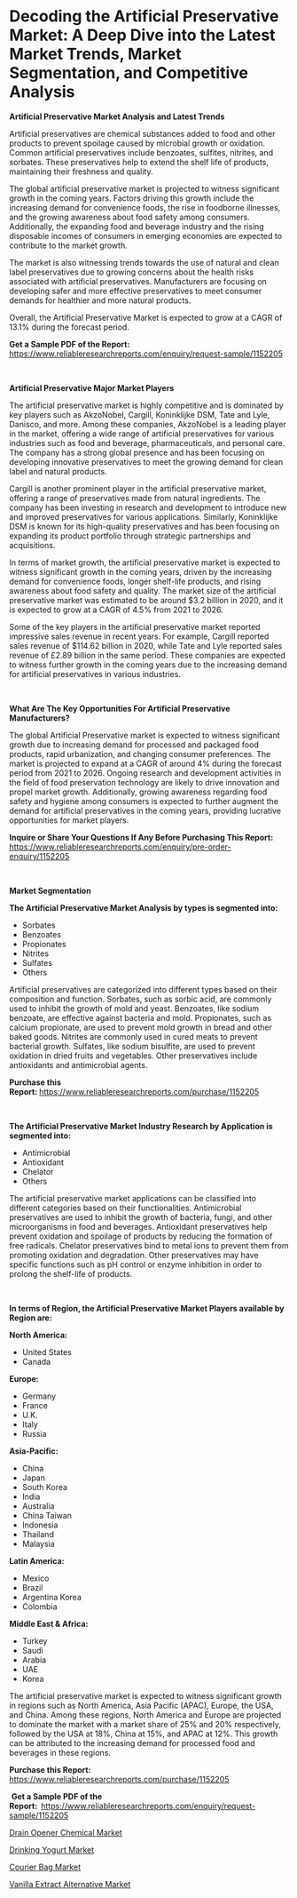 <p><h1>Decoding the Artificial Preservative Market: A Deep Dive into the Latest Market Trends, Market Segmentation, and Competitive Analysis</h1></p><p><strong>Artificial Preservative Market Analysis and Latest Trends</strong></p>
<p><p>Artificial preservatives are chemical substances added to food and other products to prevent spoilage caused by microbial growth or oxidation. Common artificial preservatives include benzoates, sulfites, nitrites, and sorbates. These preservatives help to extend the shelf life of products, maintaining their freshness and quality.</p><p>The global artificial preservative market is projected to witness significant growth in the coming years. Factors driving this growth include the increasing demand for convenience foods, the rise in foodborne illnesses, and the growing awareness about food safety among consumers. Additionally, the expanding food and beverage industry and the rising disposable incomes of consumers in emerging economies are expected to contribute to the market growth.</p><p>The market is also witnessing trends towards the use of natural and clean label preservatives due to growing concerns about the health risks associated with artificial preservatives. Manufacturers are focusing on developing safer and more effective preservatives to meet consumer demands for healthier and more natural products.</p><p>Overall, the Artificial Preservative Market is expected to grow at a CAGR of 13.1% during the forecast period.</p></p>
<p><strong>Get a Sample PDF of the Report:&nbsp;</strong> <a href="https://www.reliableresearchreports.com/enquiry/request-sample/1152205">https://www.reliableresearchreports.com/enquiry/request-sample/1152205</a></p>
<p>&nbsp;</p>
<p><strong>Artificial Preservative Major Market Players</strong></p>
<p><p>The artificial preservative market is highly competitive and is dominated by key players such as AkzoNobel, Cargill, Koninklijke DSM, Tate and Lyle, Danisco, and more. Among these companies, AkzoNobel is a leading player in the market, offering a wide range of artificial preservatives for various industries such as food and beverage, pharmaceuticals, and personal care. The company has a strong global presence and has been focusing on developing innovative preservatives to meet the growing demand for clean label and natural products.</p><p>Cargill is another prominent player in the artificial preservative market, offering a range of preservatives made from natural ingredients. The company has been investing in research and development to introduce new and improved preservatives for various applications. Similarly, Koninklijke DSM is known for its high-quality preservatives and has been focusing on expanding its product portfolio through strategic partnerships and acquisitions.</p><p>In terms of market growth, the artificial preservative market is expected to witness significant growth in the coming years, driven by the increasing demand for convenience foods, longer shelf-life products, and rising awareness about food safety and quality. The market size of the artificial preservative market was estimated to be around $3.2 billion in 2020, and it is expected to grow at a CAGR of 4.5% from 2021 to 2026.</p><p>Some of the key players in the artificial preservative market reported impressive sales revenue in recent years. For example, Cargill reported sales revenue of $114.62 billion in 2020, while Tate and Lyle reported sales revenue of £2.89 billion in the same period. These companies are expected to witness further growth in the coming years due to the increasing demand for artificial preservatives in various industries.</p></p>
<p>&nbsp;</p>
<p><strong>What Are The Key Opportunities For Artificial Preservative Manufacturers?</strong></p>
<p><p>The global Artificial Preservative market is expected to witness significant growth due to increasing demand for processed and packaged food products, rapid urbanization, and changing consumer preferences. The market is projected to expand at a CAGR of around 4% during the forecast period from 2021 to 2026. Ongoing research and development activities in the field of food preservation technology are likely to drive innovation and propel market growth. Additionally, growing awareness regarding food safety and hygiene among consumers is expected to further augment the demand for artificial preservatives in the coming years, providing lucrative opportunities for market players.</p></p>
<p><strong>Inquire or Share Your Questions If Any Before Purchasing This Report:</strong> <a href="https://www.reliableresearchreports.com/enquiry/pre-order-enquiry/1152205">https://www.reliableresearchreports.com/enquiry/pre-order-enquiry/1152205</a></p>
<p>&nbsp;</p>
<p><strong>Market Segmentation</strong></p>
<p><strong>The Artificial Preservative Market Analysis by types is segmented into:</strong></p>
<p><ul><li>Sorbates</li><li>Benzoates</li><li>Propionates</li><li>Nitrites</li><li>Sulfates</li><li>Others</li></ul></p>
<p><p>Artificial preservatives are categorized into different types based on their composition and function. Sorbates, such as sorbic acid, are commonly used to inhibit the growth of mold and yeast. Benzoates, like sodium benzoate, are effective against bacteria and mold. Propionates, such as calcium propionate, are used to prevent mold growth in bread and other baked goods. Nitrites are commonly used in cured meats to prevent bacterial growth. Sulfates, like sodium bisulfite, are used to prevent oxidation in dried fruits and vegetables. Other preservatives include antioxidants and antimicrobial agents.</p></p>
<p><strong>Purchase this Report:&nbsp;</strong><a href="https://www.reliableresearchreports.com/purchase/1152205">https://www.reliableresearchreports.com/purchase/1152205</a></p>
<p>&nbsp;</p>
<p><strong>The Artificial Preservative Market Industry Research by Application is segmented into:</strong></p>
<p><ul><li>Antimicrobial</li><li>Antioxidant</li><li>Chelator</li><li>Others</li></ul></p>
<p><p>The artificial preservative market applications can be classified into different categories based on their functionalities. Antimicrobial preservatives are used to inhibit the growth of bacteria, fungi, and other microorganisms in food and beverages. Antioxidant preservatives help prevent oxidation and spoilage of products by reducing the formation of free radicals. Chelator preservatives bind to metal ions to prevent them from promoting oxidation and degradation. Other preservatives may have specific functions such as pH control or enzyme inhibition in order to prolong the shelf-life of products.</p></p>
<p>&nbsp;</p>
<p><strong>In terms of Region, the Artificial Preservative Market Players available by Region are:</strong></p>
<p>
    <p> <strong> North America: </strong>
        <ul>
            <li>United States</li>
            <li>Canada</li>
        </ul>
        </p> 
    <p> <strong> Europe: </strong>
        <ul>
            <li>Germany</li>
            <li>France</li>
            <li>U.K.</li>
            <li>Italy</li>
            <li>Russia</li>
        </ul>
        </p> 
    <p> <strong> Asia-Pacific: </strong>
        <ul>
            <li>China</li>
            <li>Japan</li>
            <li>South Korea</li>
            <li>India</li>
            <li>Australia</li>
            <li>China Taiwan</li>
            <li>Indonesia</li>
            <li>Thailand</li>
            <li>Malaysia</li>
        </ul>
        </p> 
    <p> <strong> Latin America: </strong>
        <ul>
            <li>Mexico</li>
            <li>Brazil</li>
            <li>Argentina Korea</li>
            <li>Colombia</li>
        </ul>
        </p> 
    <p> <strong> Middle East & Africa: </strong>
        <ul>
            <li>Turkey</li>
            <li>Saudi</li>
            <li>Arabia</li>
            <li>UAE</li>
            <li>Korea</li>
        </ul>
    </p>
    </p>
<p><p>The artificial preservative market is expected to witness significant growth in regions such as North America, Asia Pacific (APAC), Europe, the USA, and China. Among these regions, North America and Europe are projected to dominate the market with a market share of 25% and 20% respectively, followed by the USA at 18%, China at 15%, and APAC at 12%. This growth can be attributed to the increasing demand for processed food and beverages in these regions.</p></p>
<p><strong>Purchase this Report: </strong><a href="https://www.reliableresearchreports.com/purchase/1152205">https://www.reliableresearchreports.com/purchase/1152205</a></p>
<p>&nbsp;<strong>Get a Sample PDF of the Report:&nbsp;&nbsp;</strong><a href="https://www.reliableresearchreports.com/enquiry/request-sample/1152205">https://www.reliableresearchreports.com/enquiry/request-sample/1152205</a></p>
<p><strong></strong></p>
<p><p><a href="https://github.com/jodemen/Market-Research-Report-List-1/blob/main/drain-opener-chemical-market.md">Drain Opener Chemical Market</a></p><p><a href="https://issuu.com/reportprime-2/docs/drinking-yogurt-market-size-2030.pptx">Drinking Yogurt Market</a></p><p><a href="https://issuu.com/reportprime-2/docs/courier-bag-market-size-2030.pptx">Courier Bag Market</a></p><p><a href="https://github.com/jj19131/Market-Research-Report-List-1/blob/main/vanilla-extract-alternative-market.md">Vanilla Extract Alternative Market</a></p></p>